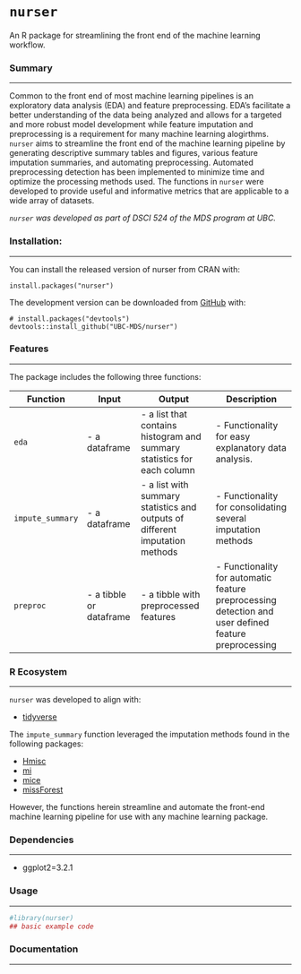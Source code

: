 
<!-- README.md is generated from README.Rmd. Please edit that file -->

# `nurser`

<!-- badges: start -->

<!-- badges: end -->

An R package for streamlining the front end of the machine learning
workflow.

### Summary

-----

Common to the front end of most machine learning pipelines is an
exploratory data analysis (EDA) and feature preprocessing. EDA’s
facilitate a better understanding of the data being analyzed and allows
for a targeted and more robust model development while feature
imputation and preprocessing is a requirement for many machine learning
alogirthms. `nurser` aims to streamline the front end of the machine
learning pipeline by generating descriptive summary tables and figures,
various feature imputation summaries, and automating preprocessing.
Automated preprocessing detection has been implemented to minimize time
and optimize the processing methods used. The functions in `nurser` were
developed to provide useful and informative metrics that are applicable
to a wide array of datasets.

*`nurser` was developed as part of DSCI 524 of the MDS program at UBC.*

### Installation:

-----

You can install the released version of nurser from CRAN with:

    install.packages("nurser")

The development version can be downloaded from
[GitHub](https://github.com/UBC-MDS/nurser) with:

    # install.packages("devtools")
    devtools::install_github("UBC-MDS/nurser")

### Features

-----

The package includes the following three
functions:

| Function         | Input                    | Output                                                                        | Description                                                                                           |
| ---------------- | ------------------------ | ----------------------------------------------------------------------------- | ----------------------------------------------------------------------------------------------------- |
| `eda`            | \- a dataframe           | \- a list that contains histogram and summary statistics for each column      | \- Functionality for easy explanatory data analysis.                                                  |
| `impute_summary` | \- a dataframe           | \- a list with summary statistics and outputs of different imputation methods | \- Functionality for consolidating several imputation methods                                         |
| `preproc`        | \- a tibble or dataframe | \- a tibble with preprocessed features                                        | \- Functionality for automatic feature preprocessing detection and user defined feature preprocessing |

### R Ecosystem

-----

`nurser` was developed to align with:

  - [tidyverse](https://www.tidyverse.org/)

The `impute_summary` function leveraged the imputation methods found in
the following
    packages:

  - [Hmisc](https://cran.r-project.org/web/packages/Hmisc/index.html)  
  - [mi](https://cran.r-project.org/web/packages/mi/index.html)  
  - [mice](https://cran.r-project.org/web/packages/mice/index.html)  
  - [missForest](https://cran.r-project.org/web/packages/missForest/index.html)

However, the functions herein streamline and automate the front-end
machine learning pipeline for use with any machine learning package.

### Dependencies

-----

  - ggplot2=3.2.1

### Usage

-----

``` r
#library(nurser)
## basic example code
```

### Documentation

-----
